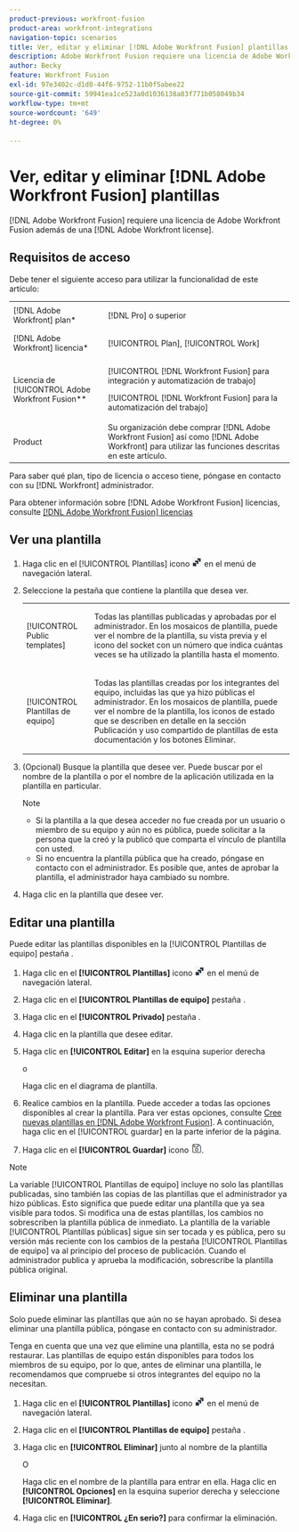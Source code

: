 ```yaml
---
product-previous: workfront-fusion
product-area: workfront-integrations
navigation-topic: scenarios
title: Ver, editar y eliminar [!DNL Adobe Workfront Fusion] plantillas
description: Adobe Workfront Fusion requiere una licencia de Adobe Workfront Fusion además de una licencia de Adobe Workfront.
author: Becky
feature: Workfront Fusion
exl-id: 97e3402c-d1d0-44f6-9752-11b0f5abee22
source-git-commit: 59941ea1ce523a0d1036138a83f771b058049b34
workflow-type: tm+mt
source-wordcount: '649'
ht-degree: 0%

---
```


# Ver, editar y eliminar [!DNL Adobe Workfront Fusion] plantillas

[!DNL Adobe Workfront Fusion] requiere una licencia de Adobe Workfront Fusion además de una [!DNL Adobe Workfront license].

## Requisitos de acceso

Debe tener el siguiente acceso para utilizar la funcionalidad de este artículo:

<table style="table-layout:auto"> 
 <col> 
 <col> 
 <tbody> 
  <tr> 
    <td role="rowheader">[!DNL Adobe Workfront] plan*</td> 
   <td> <p>[!DNL Pro] o superior</p> </td> 
  </tr> 
  <tr data-mc-conditions=""> 
   <td role="rowheader">[!DNL Adobe Workfront] licencia*</td> 
   <td> <p>[!UICONTROL Plan], [!UICONTROL Work]</p> </td> 
  </tr> 
  <tr> 
   <td role="rowheader">Licencia de [!UICONTROL Adobe Workfront Fusion**</td> 
  <td> <p>[!UICONTROL [!DNL Workfront Fusion] para integración y automatización de trabajo] </p><p>[!UICONTROL [!DNL Workfront Fusion] para la automatización del trabajo] </p>  </td>  
  </tr> 
  <tr> 
   <td role="rowheader">Product</td> 
   <td>Su organización debe comprar [!DNL Adobe Workfront Fusion] así como [!DNL Adobe Workfront] para utilizar las funciones descritas en este artículo.</td> 
  </tr> 
 </tbody> 
</table>

Para saber qué plan, tipo de licencia o acceso tiene, póngase en contacto con su [!DNL Workfront] administrador.

Para obtener información sobre [!DNL Adobe Workfront Fusion] licencias, consulte [[!DNL Adobe Workfront Fusion] licencias](../../../workfront-fusion/get-started/license-automation-vs-integration.md)

## Ver una plantilla

1. Haga clic en el [!UICONTROL Plantillas] icono ![](assets/fusion-template-icon.png) en el menú de navegación lateral.
1. Seleccione la pestaña que contiene la plantilla que desea ver.

   <table style="table-layout:auto"> 
    <col> 
    <col> 
    <tbody> 
     <tr> 
      <td role="rowheader">[!UICONTROL Public templates]</td> 
      <td> <p> Todas las plantillas publicadas y aprobadas por el administrador. En los mosaicos de plantilla, puede ver el nombre de la plantilla, su vista previa y el icono del socket con un número que indica cuántas veces se ha utilizado la plantilla hasta el momento.</p> </td> 
     </tr> 
     <tr> 
      <td role="rowheader">[!UICONTROL Plantillas de equipo]</td> 
      <td> <p>Todas las plantillas creadas por los integrantes del equipo, incluidas las que ya hizo públicas el administrador. En los mosaicos de plantilla, puede ver el nombre de la plantilla, los iconos de estado que se describen en detalle en la sección Publicación y uso compartido de plantillas de esta documentación y los botones Eliminar.</p> </td> 
     </tr> 
    </tbody> 
   </table>

1. (Opcional) Busque la plantilla que desee ver. Puede buscar por el nombre de la plantilla o por el nombre de la aplicación utilizada en la plantilla en particular.

   >[!NOTE]
   >
   >* Si la plantilla a la que desea acceder no fue creada por un usuario o miembro de su equipo y aún no es pública, puede solicitar a la persona que la creó y la publicó que comparta el vínculo de plantilla con usted.
   >* Si no encuentra la plantilla pública que ha creado, póngase en contacto con el administrador. Es posible que, antes de aprobar la plantilla, el administrador haya cambiado su nombre.



1. Haga clic en la plantilla que desee ver.

## Editar una plantilla

Puede editar las plantillas disponibles en la [!UICONTROL Plantillas de equipo] pestaña .

1. Haga clic en el **[!UICONTROL Plantillas]** icono ![](assets/fusion-template-icon.png) en el menú de navegación lateral.
1. Haga clic en el **[!UICONTROL Plantillas de equipo]** pestaña .
1. Haga clic en el **[!UICONTROL Privado]** pestaña .
1. Haga clic en la plantilla que desee editar.
1. Haga clic en **[!UICONTROL Editar]** en la esquina superior derecha

   o

   Haga clic en el diagrama de plantilla.

1. Realice cambios en la plantilla. Puede acceder a todas las opciones disponibles al crear la plantilla. Para ver estas opciones, consulte [Cree nuevas plantillas en [!DNL Adobe Workfront Fusion]](../../../workfront-fusion/scenarios/templates/create-new-fusion-templates.md). A continuación, haga clic en el [!UICONTROL guardar] en la parte inferior de la página.
1. Haga clic en el **[!UICONTROL Guardar]** icono ![](assets/save-icon.png).

>[!NOTE]
>
>La variable [!UICONTROL Plantillas de equipo] incluye no solo las plantillas publicadas, sino también las copias de las plantillas que el administrador ya hizo públicas. Esto significa que puede editar una plantilla que ya sea visible para todos. Si modifica una de estas plantillas, los cambios no sobrescriben la plantilla pública de inmediato. La plantilla de la variable [!UICONTROL Plantillas públicas] sigue sin ser tocada y es pública, pero su versión más reciente con los cambios de la pestaña [!UICONTROL Plantillas de equipo] va al principio del proceso de publicación. Cuando el administrador publica y aprueba la modificación, sobrescribe la plantilla pública original.

## Eliminar una plantilla

Solo puede eliminar las plantillas que aún no se hayan aprobado. Si desea eliminar una plantilla pública, póngase en contacto con su administrador.

Tenga en cuenta que una vez que elimine una plantilla, esta no se podrá restaurar. Las plantillas de equipo están disponibles para todos los miembros de su equipo, por lo que, antes de eliminar una plantilla, le recomendamos que compruebe si otros integrantes del equipo no la necesitan.

1. Haga clic en el **[!UICONTROL Plantillas]** icono ![](assets/fusion-template-icon.png) en el menú de navegación lateral.
1. Haga clic en el **[!UICONTROL Plantillas de equipo]** pestaña .
1. Haga clic en **[!UICONTROL Eliminar]** junto al nombre de la plantilla

   O

   Haga clic en el nombre de la plantilla para entrar en ella. Haga clic en **[!UICONTROL Opciones]** en la esquina superior derecha y seleccione **[!UICONTROL Eliminar]**.

1. Haga clic en **[!UICONTROL ¿En serio?]** para confirmar la eliminación.
